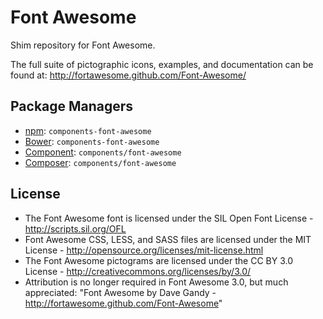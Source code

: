 Font Awesome
============

Shim repository for Font Awesome.

The full suite of pictographic icons, examples, and documentation can be found at:
http://fortawesome.github.com/Font-Awesome/


Package Managers
----------------

* [npm](http://npmjs.org): `components-font-awesome`
* [Bower](http://bower.io): `components-font-awesome`
* [Component](https://github.com/component/component): `components/font-awesome`
* [Composer](http://packagist.org/packages/components/font-awesome): `components/font-awesome`


License
-------

- The Font Awesome font is licensed under the SIL Open Font License - http://scripts.sil.org/OFL
- Font Awesome CSS, LESS, and SASS files are licensed under the MIT License - http://opensource.org/licenses/mit-license.html
- The Font Awesome pictograms are licensed under the CC BY 3.0 License - http://creativecommons.org/licenses/by/3.0/
- Attribution is no longer required in Font Awesome 3.0, but much appreciated: "Font Awesome by Dave Gandy - http://fortawesome.github.com/Font-Awesome"
